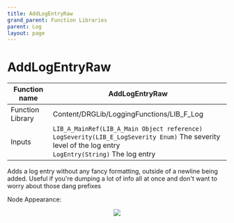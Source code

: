 ```yaml
---
title: AddLogEntryRaw
grand_parent: Function Libraries
parent: Log
layout: page
---
```


# AddLogEntryRaw

| Function name | AddLogEntryRaw |
| --- | --- |
| Function Library | Content/DRGLib/LoggingFunctions/LIB_F_Log |
| Inputs | `LIB_A_MainRef(LIB_A_Main Object reference)`<br/>`LogSeverity(LIB_E_LogSeverity Enum)` The severity level of the log entry<br/>`LogEntry(String)` The log entry |

Adds a log entry without any fancy formatting, outside of a newline being added.
Useful if you're dumping a lot of info all at once and don't want to worry about those dang prefixes

Node Appearance: 
<p align="center">
<img src="https://github.com/SamsDRGMods/WikiMedia/blob/main/DRGLib/FullDocs/FunctionLibs/Log/AddLogEntryRawImage.png?raw=true">
</p>
